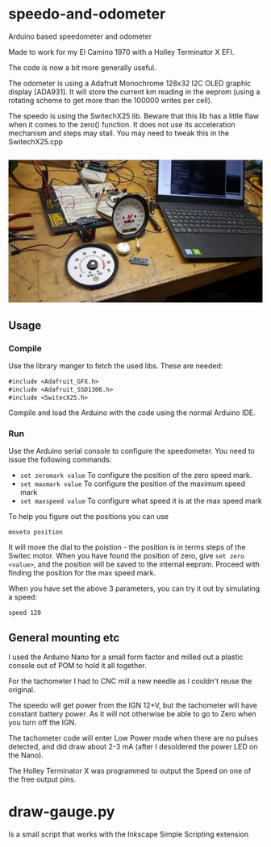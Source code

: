 # speedo-and-odometer
Arduino based speedometer and odometer

Made to work for my El Camino 1970 with a Holley Terminator X EFI.

The code is now a bit more generally useful.

The odometer is using a Adafruit Monochrome 128x32 I2C OLED graphic
display [ADA931].  It will store the current km reading in the eeprom
(using a rotating scheme to get more than the 100000 writes per cell).

The speedo is using the SwitechX25 lib.
Beware that this lib has a little flaw when it comes to the zero()
function.  It does not use its acceleration mechanism and steps
may stall.    You may need to tweak this in the SwitechX25.cpp 

```#define RESET_STEP_MICROSEC 800
```

![Speedo-odo and Tacho](speedo-odo.jpg)

## Usage

### Compile

Use the library manger to fetch the used libs. These are needed:

    #include <Adafruit_GFX.h>
    #include <Adafruit_SSD1306.h>
    #include <SwitecX25.h>

Compile and load the Arduino with the code using the normal Arduino IDE.

### Run

Use the Arduino serial console to configure the speedometer.
You need to issue the following commands:

* `set zeromark value`  To configure the position of the zero speed mark.
* `set maxmark value`   To configure the position of the maximum speed mark
* `set maxspeed value`  To configure what speed it is at the max speed mark

To help you figure out the positions you can use

    moveto position

It will move the dial to the poistion - the position is in terms steps of the Switec motor.
When you have found the position of zero, give `set zero <value>`, and the
position will be saved to the internal eeprom.  Proceed with finding the position for
the max speed mark. 

When you have set the above 3 parameters, you can try it out by simulating
a speed:

    speed 120

## General mounting etc

I used the Arduino Nano for a small form factor and milled out a plastic console
out of POM to hold it all together.

For the tachometer I had to CNC mill a new needle as I couldn't reuse the original.

The speedo will get power from the IGN 12+V, but the tachometer will have constant
battery power. As it will not otherwise be able to go to Zero when you turn off the IGN.

The tachometer code will enter Low Power mode when there are no pulses detected, and
did draw about 2-3 mA (after I desoldered the power LED on the Nano).

The Holley Terminator X was programmed to output the Speed on one of the free output pins.

# draw-gauge.py 

Is a small script that works with the Inkscape Simple Scripting extension 
